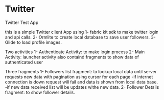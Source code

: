 # Twitter
Twitter Test App

this is a simple Twitter client App using
1- fabric kit sdk to make twitter login and api calls.
2- Ormlite to create local database to save user followers.
3- Glide to load profile images.

Two activities
1- Authenticate Activity: to make login process
2- Main Activity: launcher activity also containd fragments to show data of authenticated user

Three fragments 
1- Followers list fragment: to lookup local data until server requests new data with pagination using cursor for each page
 -if internet connection is down request will fail and data is shown from local data base.
 -if new data received list will be updates withe new data.
2- Follower Details fragment: to show follower details.



